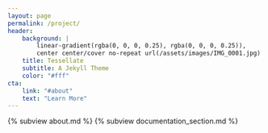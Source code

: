 ```yaml
---
layout: page
permalink: /project/
header:
    background: |
        linear-gradient(rgba(0, 0, 0, 0.25), rgba(0, 0, 0, 0.25)),
        center center/cover no-repeat url(/assets/images/IMG_0001.jpg)
    title: Tessellate
    subtitle: A Jekyll Theme
    color: "#fff"
cta:
    link: "#about"
    text: "Learn More"
---
```


{% subview about.md %}
{% subview documentation_section.md %}

